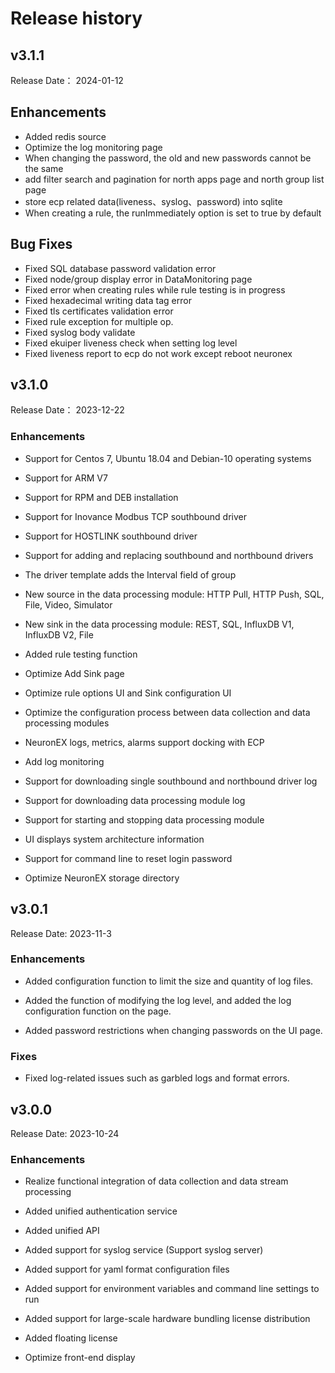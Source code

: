 # Release history

## v3.1.1

Release Date： 2024-01-12

## Enhancements

- Added redis source
- Optimize the log monitoring page
- When changing the password, the old and new passwords cannot be the same
- add filter search and pagination for north apps page and north group list page
- store ecp related data(liveness、syslog、password) into sqlite
- When creating a rule, the runImmediately option is set to true by default

## Bug Fixes

- Fixed SQL database password validation error
- Fixed node/group display error in DataMonitoring page
- Fixed error when creating rules while rule testing is in progress
- Fixed hexadecimal writing data tag error
- Fixed tls certificates validation error
- Fixed rule exception for multiple op.
- Fixed syslog body validate
- Fixed ekuiper liveness check when setting log level
- Fixed liveness report to ecp do not work except reboot neuronex



## v3.1.0

Release Date： 2023-12-22

### Enhancements
- Support for Centos 7, Ubuntu 18.04 and Debian-10 operating systems

- Support for ARM V7

- Support for RPM and DEB installation

- Support for Inovance Modbus TCP southbound driver

- Support for HOSTLINK southbound driver

- Support for adding and replacing southbound and northbound drivers

- The driver template adds the Interval field of group

- New source in the data processing module: HTTP Pull, HTTP Push, SQL, File, Video, Simulator

- New sink in the data processing module: REST, SQL, InfluxDB V1, InfluxDB V2, File

- Added rule testing function

- Optimize Add Sink page

- Optimize rule options UI and Sink configuration UI

- Optimize the configuration process between data collection and data processing modules

- NeuronEX logs, metrics, alarms support docking with ECP

- Add log monitoring 

- Support for downloading single southbound and northbound driver log

- Support for downloading data processing module log

- Support for starting and stopping data processing module

- UI displays system architecture information

- Support for command line to reset login password

- Optimize NeuronEX storage directory


## v3.0.1

Release Date: 2023-11-3

### Enhancements

- Added configuration function to limit the size and quantity of log files.

- Added the function of modifying the log level, and added the log configuration function on the page.

- Added password restrictions when changing passwords on the UI page.


### Fixes

- Fixed log-related issues such as garbled logs and format errors.



## v3.0.0

Release Date: 2023-10-24

### Enhancements

- Realize functional integration of data collection and data stream processing

- Added unified authentication service

- Added unified API

- Added support for syslog service (Support syslog server)

- Added support for yaml format configuration files

- Added support for environment variables and command line settings to run

- Added support for large-scale hardware bundling license distribution

- Added floating license

- Optimize front-end display


